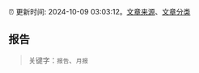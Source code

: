 :alarm_clock: 更新时间: 2024-10-09 03:03:12。[文章来源](/README.md)、[文章分类](/TAGS.md)

## 报告


> 关键字：`报告`、`月报`



